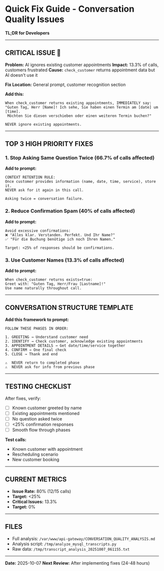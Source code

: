 # Quick Fix Guide - Conversation Quality Issues
**TL;DR for Developers**

---

## CRITICAL ISSUE 🚨

**Problem:** AI ignores existing customer appointments
**Impact:** 13.3% of calls, customers frustrated
**Cause:** `check_customer` returns appointment data but AI doesn't use it

**Fix Location:** General prompt, customer recognition section

**Add this:**
```
When check_customer returns existing appointments, IMMEDIATELY say:
"Guten Tag, Herr [Name]! Ich sehe, Sie haben einen Termin am [date] um [time].
 Möchten Sie diesen verschieben oder einen weiteren Termin buchen?"

NEVER ignore existing appointments.
```

---

## TOP 3 HIGH PRIORITY FIXES

### 1. Stop Asking Same Question Twice (66.7% of calls affected)

**Add to prompt:**
```
CONTEXT RETENTION RULE:
Once customer provides information (name, date, time, service), store it.
NEVER ask for it again in this call.

Asking twice = conversation failure.
```

### 2. Reduce Confirmation Spam (40% of calls affected)

**Add to prompt:**
```
Avoid excessive confirmations:
❌ "Alles klar. Verstanden. Perfekt. Und Ihr Name?"
✅ "Für die Buchung benötige ich noch Ihren Namen."

Target: <25% of responses should be confirmations.
```

### 3. Use Customer Names (13.3% of calls affected)

**Add to prompt:**
```
When check_customer returns exists=true:
Greet with: "Guten Tag, Herr/Frau [Lastname]!"
Use name naturally throughout call.
```

---

## CONVERSATION STRUCTURE TEMPLATE

**Add this framework to prompt:**

```
FOLLOW THESE PHASES IN ORDER:

1. GREETING → Understand customer need
2. IDENTIFY → Check customer, acknowledge existing appointments
3. APPOINTMENT DETAILS → Get date/time/service together
4. CONFIRM → One final check
5. CLOSE → Thank and end

⚠️  NEVER return to completed phase
⚠️  NEVER ask for info from previous phase
```

---

## TESTING CHECKLIST

After fixes, verify:

- [ ] Known customer greeted by name
- [ ] Existing appointments mentioned
- [ ] No question asked twice
- [ ] <25% confirmation responses
- [ ] Smooth flow through phases

**Test calls:**
- Known customer with appointment
- Rescheduling scenario
- New customer booking

---

## CURRENT METRICS

- **Issue Rate:** 80% (12/15 calls)
- **Target:** <25%
- **Critical Issues:** 13.3%
- **Target:** 0%

---

## FILES

- Full analysis: `/var/www/api-gateway/CONVERSATION_QUALITY_ANALYSIS.md`
- Analysis script: `/tmp/analyze_mysql_transcripts.py`
- Raw data: `/tmp/transcript_analysis_20251007_061155.txt`

---

**Date:** 2025-10-07
**Next Review:** After implementing fixes (24-48 hours)
